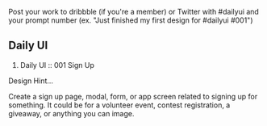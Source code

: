 Post your work to dribbble (if you're a member) or Twitter with #dailyui and your prompt number (ex. "Just finished my first design for #dailyui #001")

## Daily UI
                               
1. Daily UI :: 001 Sign Up

Design Hint...

Create a sign up page, modal, form, or app screen related to signing up for something. It could be for a volunteer event, contest registration, a giveaway, or anything you can image.
